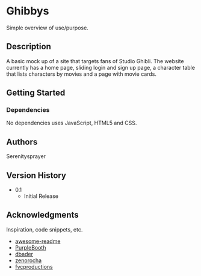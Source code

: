 # Ghibbys

Simple overview of use/purpose.

## Description

A basic mock up of a site that targets fans of Studio Ghibli. The website currently has a home page, sliding login and sign up page, a character table that lists characters 
by movies and a page with movie cards.

## Getting Started

### Dependencies

No dependencies uses JavaScript, HTML5 and CSS.


## Authors

Serenitysprayer

## Version History
* 0.1
    * Initial Release

## Acknowledgments

Inspiration, code snippets, etc.
* [awesome-readme](https://github.com/matiassingers/awesome-readme)
* [PurpleBooth](https://gist.github.com/PurpleBooth/109311bb0361f32d87a2)
* [dbader](https://github.com/dbader/readme-template)
* [zenorocha](https://gist.github.com/zenorocha/4526327)
* [fvcproductions](https://gist.github.com/fvcproductions/1bfc2d4aecb01a834b46)
